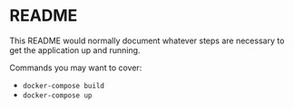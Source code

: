 # README

This README would normally document whatever steps are necessary to get the
application up and running.

Commands you may want to cover:

* `docker-compose build`
* `docker-compose up`
